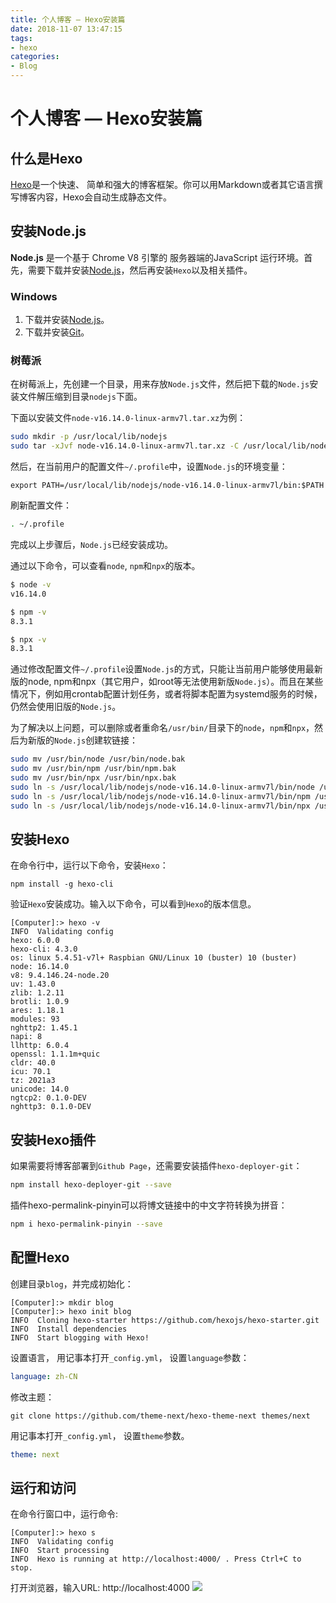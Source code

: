 ```yaml
---
title: 个人博客 — Hexo安装篇
date: 2018-11-07 13:47:15
tags:
- hexo
categories:
- Blog
---
```

# 个人博客 — Hexo安装篇

## 什么是Hexo #

[Hexo](https://hexo.io/)是一个快速、 简单和强大的博客框架。你可以用Markdown或者其它语言撰写博客内容，Hexo会自动生成静态文件。

## 安装Node.js

**Node.js** 是一个基于 Chrome V8 引擎的 服务器端的JavaScript 运行环境。首先，需要下载并安装[Node.js](https://nodejs.org/en/)，然后再安装`Hexo`以及相关插件。

<!-- more -->

### Windows

1. 下载并安装[Node.js](https://nodejs.org/en/)。	 
2. 下载并安装[Git](https://git-scm.com/download/win)。 

### 树莓派

在树莓派上，先创建一个目录，用来存放`Node.js`文件，然后把下载的`Node.js`安装文件解压缩到目录`nodejs`下面。

下面以安装文件`node-v16.14.0-linux-armv7l.tar.xz`为例：

```bash
sudo mkdir -p /usr/local/lib/nodejs
sudo tar -xJvf node-v16.14.0-linux-armv7l.tar.xz -C /usr/local/lib/nodejs 
```

然后，在当前用户的配置文件`~/.profile`中，设置`Node.js`的环境变量：

```profile
export PATH=/usr/local/lib/nodejs/node-v16.14.0-linux-armv7l/bin:$PATH
```

刷新配置文件：

```bash
. ~/.profile
```

完成以上步骤后，`Node.js`已经安装成功。

通过以下命令，可以查看`node`, `npm`和`npx`的版本。

```bash
$ node -v
v16.14.0

$ npm -v
8.3.1

$ npx -v
8.3.1
```

通过修改配置文件`~/.profile`设置`Node.js`的方式，只能让当前用户能够使用最新版的node, npm和npx（其它用户，如root等无法使用新版`Node.js`）。而且在某些情况下，例如用crontab配置计划任务，或者将脚本配置为systemd服务的时候，仍然会使用旧版的`Node.js`。

为了解决以上问题，可以删除或者重命名`/usr/bin/`目录下的`node`，`npm`和`npx`，然后为新版的`Node.js`创建软链接：

```bash
sudo mv /usr/bin/node /usr/bin/node.bak
sudo mv /usr/bin/npm /usr/bin/npm.bak
sudo mv /usr/bin/npx /usr/bin/npx.bak
sudo ln -s /usr/local/lib/nodejs/node-v16.14.0-linux-armv7l/bin/node /usr/bin/node
sudo ln -s /usr/local/lib/nodejs/node-v16.14.0-linux-armv7l/bin/npm /usr/bin/npm
sudo ln -s /usr/local/lib/nodejs/node-v16.14.0-linux-armv7l/bin/npx /usr/bin/npx
```

## 安装Hexo #

在命令行中，运行以下命令，安装`Hexo`：

```Command
npm install -g hexo-cli 
```

验证`Hexo`安装成功。输入以下命令，可以看到`Hexo`的版本信息。
```Command
[Computer]:> hexo -v
INFO  Validating config
hexo: 6.0.0
hexo-cli: 4.3.0
os: linux 5.4.51-v7l+ Raspbian GNU/Linux 10 (buster) 10 (buster)
node: 16.14.0
v8: 9.4.146.24-node.20
uv: 1.43.0
zlib: 1.2.11
brotli: 1.0.9
ares: 1.18.1
modules: 93
nghttp2: 1.45.1
napi: 8
llhttp: 6.0.4
openssl: 1.1.1m+quic
cldr: 40.0
icu: 70.1
tz: 2021a3
unicode: 14.0
ngtcp2: 0.1.0-DEV
nghttp3: 0.1.0-DEV
```

## 安装Hexo插件

如果需要将博客部署到`Github Page`，还需要安装插件`hexo-deployer-git`：

```bash
npm install hexo-deployer-git --save
```

插件hexo-permalink-pinyin可以将博文链接中的中文字符转换为拼音：

```bash
npm i hexo-permalink-pinyin --save
```

## 配置Hexo

创建目录`blog`，并完成初始化：

```Command
[Computer]:> mkdir blog
[Computer]:> hexo init blog
INFO  Cloning hexo-starter https://github.com/hexojs/hexo-starter.git
INFO  Install dependencies
INFO  Start blogging with Hexo!
```

设置语言， 用记事本打开`_config.yml`， 设置`language`参数：

```yaml
language: zh-CN
```

修改主题：

```Command
git clone https://github.com/theme-next/hexo-theme-next themes/next  
```

 用记事本打开`_config.yml`， 设置`theme`参数。

```yaml
theme: next  
```

## 运行和访问

在命令行窗口中，运行命令:

```Command
[Computer]:> hexo s
INFO  Validating config
INFO  Start processing
INFO  Hexo is running at http://localhost:4000/ . Press Ctrl+C to stop. 
```

 打开浏览器，输入URL: http://localhost:4000
 ![](08.png)